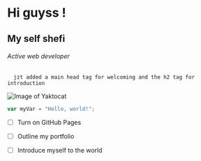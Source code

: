 # Hi guyss !

## My self shefi

###### Active web developer

      jzt added a main head tag for welcoming and the h2 tag for introduction

![Image of Yaktocat](https://octodex.github.com/images/yaktocat.png)
``` javascript
var myVar = "Hello, world!";
```
- [ ] Turn on GitHub Pages
- [ ] Outline my portfolio
- [ ] Introduce myself to the world


